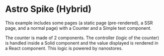 # Astro Spike (Hybrid)

This example includes some pages (a static page (pre-rendered), a SSR page, and a normal page) with a Counter and a Simple text component.

The counter is made of 2 components. The controller (logic of the counter) is handled inside a Solid component and the value displayed is rendered in a React component. This logic is powered by nanostores.
